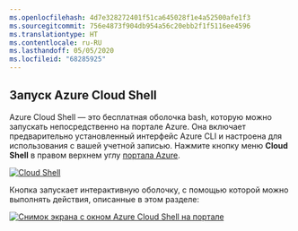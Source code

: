 ```yaml
---
ms.openlocfilehash: 4d7e328272401f51ca645028f1e4a52500afe1f3
ms.sourcegitcommit: 756e4873f904db954a56c20ebb2f1f5116ee4596
ms.translationtype: HT
ms.contentlocale: ru-RU
ms.lasthandoff: 05/05/2020
ms.locfileid: "68285925"
---
```

## <a name="launch-azure-cloud-shell"></a>Запуск Azure Cloud Shell

Azure Cloud Shell — это бесплатная оболочка bash, которую можно запускать непосредственно на портале Azure. Она включает предварительно установленный интерфейс Azure CLI и настроена для использования с вашей учетной записью. Нажмите кнопку меню **Cloud Shell** в правом верхнем углу [портала Azure](https://portal.azure.com).

[![Cloud Shell](../media/cloud-shell-try-it/cloud-shell-menu.png)](https://portal.azure.com)

Кнопка запускает интерактивную оболочку, с помощью которой можно выполнять действия, описанные в этом разделе:

[![Снимок экрана с окном Azure Cloud Shell на портале](../media/cloud-shell-try-it/cloud-shell-safari.png)](https://portal.azure.com)